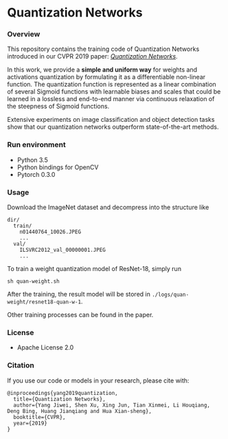 # Quantization Networks

### Overview
This repository contains the training code of Quantization Networks introduced in our CVPR 2019 paper: [*Quantization Networks*](http://openaccess.thecvf.com/content_CVPR_2019/papers/Yang_Quantization_Networks_CVPR_2019_paper.pdf).

In this work, we provide a **simple and uniform way** for weights and activations quantization by formulating it as a differentiable non-linear function.
The quantization function is represented as a linear combination of several
Sigmoid functions with learnable biases and scales that
could be learned in a lossless and end-to-end manner via
continuous relaxation of the steepness of Sigmoid functions.

Extensive experiments on image classification and object
detection tasks show that our quantization networks outperform state-of-the-art methods.

### Run environment

+ Python 3.5
+ Python bindings for OpenCV
+ Pytorch 0.3.0

### Usage

Download the ImageNet dataset and decompress into the structure like

    dir/
      train/
        n01440764_10026.JPEG
        ...
      val/
        ILSVRC2012_val_00000001.JPEG
        ...

To train a weight quantization model of ResNet-18, simply run

    sh quan-weight.sh

After the training, the result model will be stored in `./logs/quan-weight/resnet18-quan-w-1`.

Other training processes can be found in the paper.

### License
+ Apache License 2.0


### Citation
If you use our code or models in your research, please cite with:
```
@inproceedings{yang2019quantization,
  title={Quantization Networks},
  author={Yang Jiwei, Shen Xu, Xing Jun, Tian Xinmei, Li Houqiang, Deng Bing, Huang Jianqiang and Hua Xian-sheng},
  booktitle={CVPR},
  year={2019}
}
```

